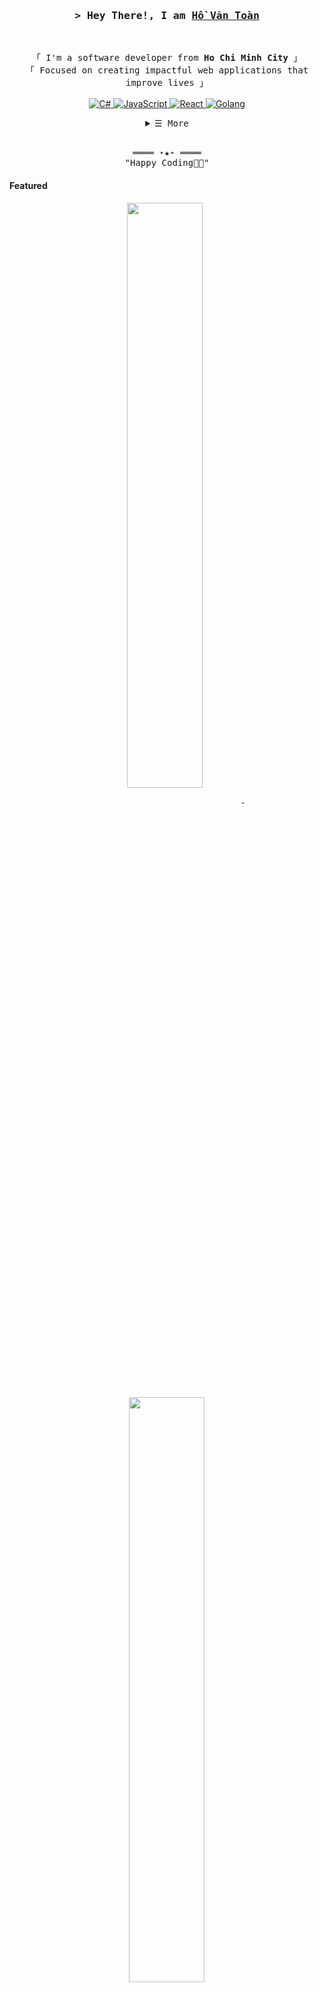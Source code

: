 <!-- https://github.com/ShahriarShafin/ -->
<!-- April 15, 2021 -->
<!-- LEAVE A STAR, IF YOU LIKE IT ! -->

<!-- Profile Views Counter -->
<!-- ![Profile views](https://gpvc.arturio.dev/ShahriarShafin?v=3) -->

<!-- Title -->
<h3 align="center">
        <samp>&gt; Hey There!, I am
                <b><a target="_blank" href="https://shahriarshafin.github.io/">Hồ Văn Toàn</a></b>
        </samp>
</h3>
<br>

<p align="center">
        <!-- Intro -->
        <samp>
                「 I'm a software developer from <b>Ho Chi Minh City</b> 」
                <br>
                「 Focused on creating impactful web applications that improve lives</b> 」
                <br>
                <br>
        </samp>
        <!-- Technologies -->
        <!-- JavaScript -->
        <a href="https://github.com/hvantoan?tab=repositories" target="_blank">
                <img alt="C#" src="https://img.shields.io/badge/-csharp-a480dd?style=flat-square&logo=csharp&logoColor=while">
        </a>
        <!-- JavaScript -->
        <a href="https://github.com/hvantoan?tab=repositories" target="_blank">
                <img alt="JavaScript" src="https://img.shields.io/badge/-JavaScript-F7DF1E?style=flat-square&logo=JavaScript&logoColor=white">
        </a>
        <!-- React -->
        <a href="https://github.com/hvantoan?tab=repositories" target="_blank">
                <img alt="React" rc="https://img.shields.io/badge/-React-02cdf1?style=flat-square&logo=createreactapp&logoColor=#61DAFB">
        </a>
        <!-- Golang -->
        <a href="https://github.com/hvantoan?tab=repositories" target="_blank">
                <img alt="Golang" src="https://img.shields.io/badge/-Golang-white?style=flat-square&logo=goland&logoColor=black">
        </a>
</p>

<!-- Details Section -->
<details align="center">
    <summary> <samp>&#9776; More</samp></summary>
    <p align="center">
        <br>
        <!-- Activity Widget -->
        <img alt="Hồ Văn Toàn GitHub Stats"
                src="https://github-readme-stats.vercel.app/api?username=hvantoan&show_icons=true&theme=radical" />
        <br>
        <!-- Social Links -->
        <p>Find me on</p>
        <!-- Mail -->
        <a href="mailto:it.vantoan@gmail.com" target="_blank"><img alt="Mail"
                src="https://img.shields.io/badge/-Mail-EA4335?style=flat-square&logo=Gmail&logoColor=white">
        </a>
        <!-- Twitter -->
        <!-- <a href="https://twitter.com/connectshafin" target="_blank"><img alt="Twitter"
                src="https://img.shields.io/badge/-Twitter-1c9bef?style=flat-square&logo=Twitter&logoColor=white">
        </a> -->
        <!-- Linkedin -->
        <a href="https://www.linkedin.com/in/hvantoan/" target="_blank"><img alt="Linkedin"
                src="https://img.shields.io/badge/-Linkedin-0A66C2?style=flat-square&logo=Linkedin&logoColor=white">
        </a>
    </p>
</details>
<br>

<!-- Footer -->
<samp>
    <p align="center">
        ════ ⋆★⋆ ════
        <br>
        "Happy Coding👨‍💻"
    </p>
</samp>

<!-- Featured Repositories -->
#### Featured

<p align="center">
<a href="https://github.com/hvantoan/ToolSeoViet.Web">
<img width='49%' align="center"src="https://github-readme-stats.vercel.app/api/pin/?username=hvantoan&repo=ToolSeoViet.Web&border_color=02D892&bg_color=0D1117&title_color=C9D1D9&text_color=8B949E&icon_color=02D892" />
</a>
<span>&nbsp;</span>
<a href="https://github.com/hvantoan/ToolSeoViet.Api">
<img width='49%' align="center"src="https://github-readme-stats.vercel.app/api/pin/?username=hvantoan&repo=ToolSeoViet.Api&border_color=02D892&bg_color=0D1117&title_color=C9D1D9&text_color=8B949E&icon_color=02D892" />
</a>
</p>

<p align="center">
<a href="https://github.com/hvantoan/Minder">
<img width='49%' align="center"src="https://github-readme-stats.vercel.app/api/pin/?username=hvantoan&repo=ToolSeoViet.Api&border_color=02D892&bg_color=0D1117&title_color=C9D1D9&text_color=8B949E&icon_color=02D892" />
</a>
        <p></p>
</p>
